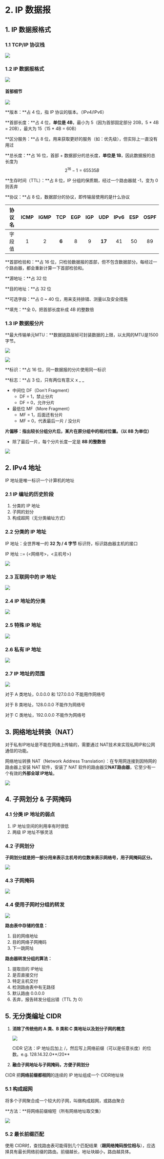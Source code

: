 # 2. IP 数据报

## 1. IP 数据报格式

### 1.1 TCP/IP 协议栈

![](../.gitbook/assets/image%20%2896%29.png)

### 1.2 IP 数据报格式

![](../.gitbook/assets/image%20%28118%29.png)

#### 首部细节

![](../.gitbook/assets/image%20%28113%29.png)

**版本：**占 4 位，指 IP 协议的版本。（IPv4/IPv6）

**首部长度：**占 4 位，**单位是 4B**，最小为 5（因为首部固定部分 20B，5 \* 4B = 20B），最大为 15（15 \* 4B = 60B）

**区分服务：**占 8 位，用来获取更好的服务（如：优先级），但实际上一直没有用过

**总长度：**占 16 位，首部 + 数据部分的总长度，**单位是 1B**，因此数据报的总长度为 $$2^{16} - 1 = 65535 B$$ 

**生存时间（TTL）：**占 8 位，IP 分组的保质期，经过一个路由器就 -1，变为 0 则丢弃

**协议：**占 8 位，数据部分的协议，即传输层使用的是什么协议

| 协议名 | ICMP | IGMP | TCP | EGP | IGP | UDP | IPv6 | ESP | OSPF |
| :---: | :---: | :---: | :---: | :---: | :---: | :---: | :---: | :---: | :---: |
| 字段值 | 1 | 2 | **6** | 8 | 9 | **17** | 41 | 50 | 89 |

**首部检验和：**占 16 位，只检验数据报的首部，但不包含数据部分。每经过一个路由器，都会重新计算一下首部检验和。

**源地址：**占 32 位

**目的地址：**占 32 位

**可选字段：**占 0 ~ 40 位，用来支持排错、测量以及安全措施

**填充：**全 0，把首部长度补成 4B 的整数倍

### 1.3 IP 数据报分片

**最大传输单元MTU：**数据链路层帧可封装数据的上限，以太网的MTU是1500字节。

![](../.gitbook/assets/image%20%2894%29.png)

![](../.gitbook/assets/image%20%2892%29.png)

**标识：**占 16 位，同一数据报的分片使用同一标识

**标志：**占 3 位，只有两位有意义 x \_ \_

* 中间位 DF（Don't Fragment）
  * DF = 1，禁止分片
  * DF = 0，允许分片
* 最低位 MF（More Fragment）
  * MF = 1，后面还有分片
  * MF = 0，代表最后一片 / 没分片

**片偏移：**指出较长分组分片后，某片在原分组中的相对位置。**（以 8B 为单位）**

* 除了最后一片，每个分片长度一定是 **8B 的整数倍**

![](../.gitbook/assets/image%20%2868%29.png)

## 2. IPv4 地址

IP 地址是唯一标识一个计算机的地址

### 2.1 IP 编址的历史阶段

1. 分类的 IP 地址
2. 子网的划分
3. 构成超网（无分类编址方式）

### 2.2 分类的 IP 地址

IP 地址：全世界唯一的 **32 为 / 4 字节** 标识符，标识路由器主机的接口

IP 地址 ::= {&lt;网络号&gt;，&lt;主机号&gt;}

![](../.gitbook/assets/image%20%28147%29.png)

### 2.3 互联网中的 IP 地址

![](../.gitbook/assets/image%20%28151%29.png)

### 2.4 IP 地址的分类

![](../.gitbook/assets/image%20%28148%29.png)

### 2.5 特殊 IP 地址

![](../.gitbook/assets/image%20%28152%29.png)

### 2.6 私有 IP 地址

![](../.gitbook/assets/image%20%28150%29.png)

### 2.7 IP 地址的范围

![](../.gitbook/assets/image%20%28146%29.png)

对于 A 类地址，0.0.0.0 和 127.0.0.0 不能用作网络号

对于 B 类地址，128.0.0.0 不能作为网络号

对于 C 类地址，192.0.0.0 不能作为网络号

## 3. 网络地址转换（NAT）

对于私有IP地址是不能在网络上传输的，需要通过 NAT技术来实现私网IP和公网通信的功能。

网络地址转换 NAT（Network Address Translation）：在专用网连接到因特网的路由器上安装 NAT 软件，安装了 NAT 软件的路由器交**NAT路由器**，它至少有一个有效的**外部全球 IP地址**。

![](../.gitbook/assets/image%20%28149%29.png)

## 4. 子网划分 & 子网掩码

### 4.1 分类 IP 地址的弱点

1. IP 地址空间的利用率有时很低
2. 两级 IP 地址不够灵活

### 4.2 子网划分

**子网划分就是把一部分用来表示主机号的位数来表示网络号，用子网掩码区分。**

![](../.gitbook/assets/image%20%28156%29.png)

### 4.3 子网掩码

![](../.gitbook/assets/image%20%28159%29.png)

### 4.4 使用子网时分组的转发

![](../.gitbook/assets/image%20%28158%29.png)

**路由表中存储的信息：**

1. 目的网络地址
2. 目的网络子网掩码
3. 下一跳网址

**路由器转发分组的算法：**

1. 提取目的 IP地址
2. 是否直接交付
3. 特定主机交付
4. 检测路由表中有无路径
5. 默认路由 0.0.0.0
6. 丢弃，报告转发分组出错（TTL 为 0）

## 5. 无分类编址 CIDR

1. **消除了传统他的 A 类、B 类和 C 类地址以及划分子网的概念**

   ![](../.gitbook/assets/image%20%28157%29.png) 

   CIDR 记法：IP 地址后加上 /，然后写上网络前缀（可以是任意长度）的位数。e.g. 128.14.32.0**/20**

2.  **融合子网地址与子网掩码，方便子网划分**

   CIDR 把**网络前缀都相同**的连续的 IP 地址组成一个 CIDR地址块

### 5.1 构成超网

将多个子网聚合成一个较大的子网，叫做构成超网，或路由聚合

**方法：**将网络前缀缩短（所有网络地址取交集）

![](../.gitbook/assets/image%20%28155%29.png)

### 5.2 最长前缀匹配

使用 CIDR时，查找路由表可能得到几个匹配结果（**跟网络掩码按位相与**），应选择具有最长网络前缀的路由。前缀越长，地址块越小，路由越具体。

